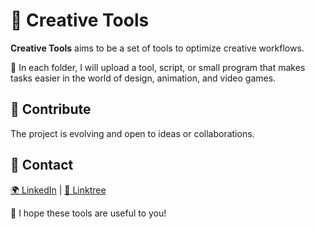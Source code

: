 # 🎨 Creative Tools  

**Creative Tools** aims to be a set of tools to optimize creative workflows.  

📂 In each folder, I will upload a tool, script, or small program that makes tasks easier in the world of design, animation, and video games.    

## 🤝 Contribute  
The project is evolving and open to ideas or collaborations.  

## 🔗 Contact  
[🌍 LinkedIn](https://www.linkedin.com/in/ManuLopezA) | [🔗 Linktree](https://linktr.ee/manulopeza)  

🚀 I hope these tools are useful to you!  